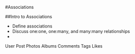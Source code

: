 #Associations

##Intro to Associations
* Define associations
* Discuss one:one, one:many, and many:many relationships
* 

User
Post
Photos
Albums
Comments
Tags
Likes  
